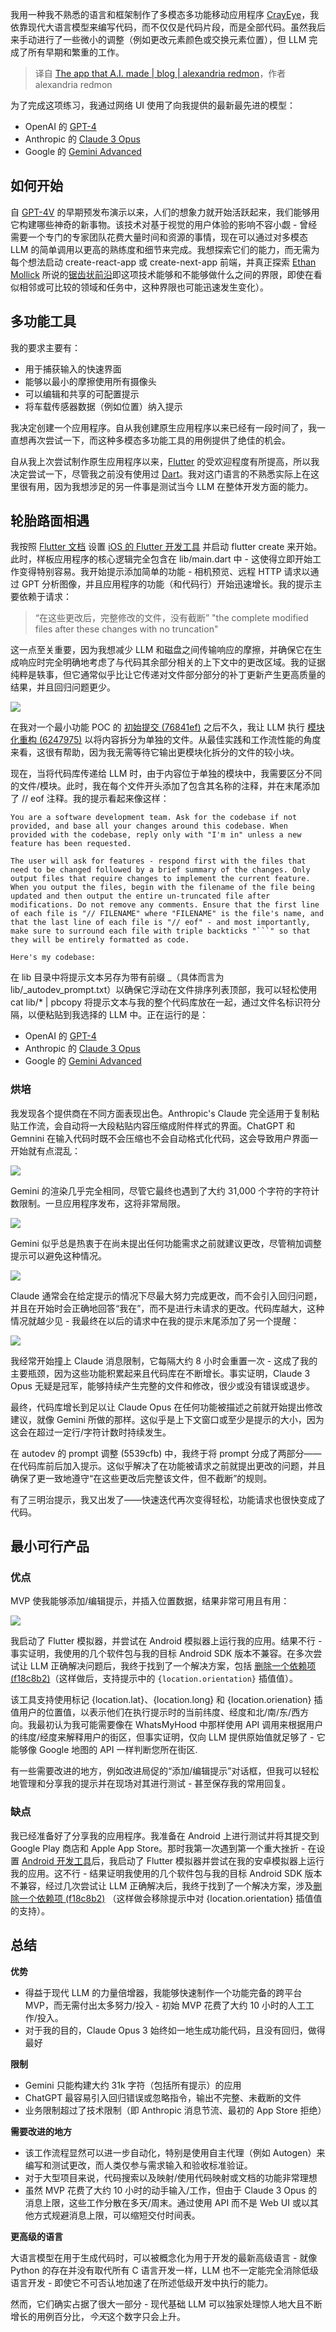 
<!--
title: 用AI制作应用
cover: https://alexredmon.com/api/og?post=the-app-that-ai-made&title=The%20app%20that%20A.I.%20made
-->

我用一种我不熟悉的语言和框架制作了多模态多功能移动应用程序 [CrayEye](https://www.crayeye.com)，我依靠现代大语言模型来编写代码，而不仅仅是代码片段，而是全部代码。虽然我后来手动进行了一些微小的调整（例如更改元素颜色或交换元素位置），但 LLM 完成了所有早期和繁重的工作。

> 译自 [The app that A.I. made | blog | alexandria redmon](https://alexredmon.com/blog/the-app-that-ai-made)，作者 alexandria redmon

为了完成这项练习，我通过网络 UI 使用了向我提供的最新最先进的模型：

- OpenAI 的 [GPT-4](https://cdn.openai.com/papers/GPTV_System_Card.pdf)
- Anthropic 的 [Claude 3 Opus](https://www-cdn.anthropic.com/de8ba9b01c9ab7cbabf5c33b80b7bbc618857627/Model_Card_Claude_3.pdf)
- Google 的 [Gemini Advanced](https://support.google.com/gemini/answer/14517446?hl=en&co=GENIE.Platform%3DAndroid)

## 如何开始

自 [GPT-4V](https://openai.com/research/gpt-4v-system-card) 的早期预发布演示以来，人们的想象力就开始活跃起来，我们能够用它构建哪些神奇的新事物。该技术对基于视觉的用户体验的影响不容小觑 - 曾经需要一个专门的专家团队花费大量时间和资源的事情，现在可以通过对多模态 LLM 的简单调用以更高的熟练度和细节来完成。我想探索它们的能力，而无需为每个想法启动 create-react-app 或 create-next-app 前端，并真正探索 [Ethan Mollick](https://www.oneusefulthing.org/) 所说的[锯齿状前沿](https://www.oneusefulthing.org/p/centaurs-and-cyborgs-on-the-jagged)即这项技术能够和不能够做什么之间的界限，即使在看似相邻或可比较的领域和任务中，这种界限也可能迅速发生变化）。

## 多功能工具

我的要求主要有：

- 用于捕获输入的快速界面
- 能够以最小的摩擦使用所有摄像头
- 可以编辑和共享的可配置提示
- 将车载传感器数据（例如位置）纳入提示

我决定创建一个应用程序。自从我创建原生应用程序以来已经有一段时间了，我一直想再次尝试一下，而这种多模态多功能工具的用例提供了绝佳的机会。

自从我上次尝试制作原生应用程序以来，[Flutter](https://flutter.dev/) 的受欢迎程度有所提高，所以我决定尝试一下，尽管我之前没有使用过 [Dart](https://dart.dev/)。我对这门语言的不熟悉实际上在这里很有用，因为我想涉足的另一件事是测试当今 LLM 在整体开发方面的能力。

## 轮胎路面相遇

我按照 [Flutter 文档](https://flutter.dev/learn) 设置 [iOS 的 Flutter 开发工具](https://docs.flutter.dev/get-started/install/macos/mobile-ios?tab=download) 并启动 flutter create 来开始。此时，样板应用程序的核心逻辑完全包含在 lib/main.dart 中 - 这使得立即开始工作变得特别容易。我开始提示添加简单的功能 - 相机预览、远程 HTTP 请求以通过 GPT 分析图像，并且应用程序的功能（和代码行）开始迅速增长。我的提示主要依赖于请求：

> “在这些更改后，完整修改的文件，没有截断”
> "the complete modified files after these changes with no truncation"

这一点至关重要，因为我想减少 LLM 和磁盘之间传输响应的摩擦，并确保它在生成响应时完全明确地考虑了与代码其余部分相关的上下文中的更改区域。我的证据纯粹是轶事，但它通常似乎比让它传递对文件部分部分的补丁更新产生更高质量的结果，并且回归问题更少。

![](https://www.alexandriaredmon.com/img/blog/the-app-that-ai-made/claude-1.jpg)

在我对一个最小功能 POC 的 [初始提交 (76841ef)](https://github.com/alexdredmon/crayeye/commit/76841ef2a105817d7062baf5055147bd8842a27c) 之后不久，我让 LLM 执行 [模块化重构 (6247975)](https://github.com/alexdredmon/crayeye/commit/624797532388cd24e46041f97914378fcc15bcf2) 以将内容拆分为单独的文件。从最佳实践和工作流性能的角度来看，这很有帮助，因为我无需等待它输出更模块化拆分的文件的较小块。

现在，当将代码库传递给 LLM 时，由于内容位于单独的模块中，我需要区分不同的文件/模块。此时，我在每个文件开头添加了包含其名称的注释，并在末尾添加了 // eof 注释。我的提示看起来像这样：

```
You are a software development team. Ask for the codebase if not provided, and base all your changes around this codebase. When provided with the codebase, reply only with "I'm in" unless a new feature has been requested.

The user will ask for features - respond first with the files that need to be changed followed by a brief summary of the changes. Only output files that require changes to implement the current feature. When you output the files, begin with the filename of the file being updated and then output the entire un-truncated file after modifications. Do not remove any comments. Ensure that the first line of each file is "// FILENAME" where "FILENAME" is the file's name, and that the last line of each file is "// eof" - and most importantly, make sure to surround each file with triple backticks "```" so that they will be entirely formatted as code.

Here's my codebase:
```

在 lib 目录中将提示文本另存为带有前缀 _（具体而言为 lib/_autodev_prompt.txt）以确保它浮动在文件排序列表顶部，我可以轻松使用 cat lib/* | pbcopy 将提示文本与我的整个代码库放在一起，通过文件名标识符分隔，以便粘贴到我选择的 LLM 中。正在运行的是：

- OpenAI 的 [GPT-4](https://cdn.openai.com/papers/GPTV_System_Card.pdf)
- Anthropic 的 [Claude 3 Opus](https://www-cdn.anthropic.com/de8ba9b01c9ab7cbabf5c33b80b7bbc618857627/Model_Card_Claude_3.pdf)
- Google 的 [Gemini Advanced](https://support.google.com/gemini/answer/14517446?hl=en&co=GENIE.Platform%3DAndroid)

### 烘培

我发现各个提供商在不同方面表现出色。Anthropic's Claude 完全适用于复制粘贴工作流，会自动将一大段粘贴内容压缩成附件样式的界面。ChatGPT 和 Gemnini 在输入代码时既不会压缩也不会自动格式化代码，这会导致用户界面一开始就有点混乱：

![](https://www.alexandriaredmon.com/img/blog/the-app-that-ai-made/gpt4-1.jpg)

Gemini 的渲染几乎完全相同，尽管它最终也遇到了大约 31,000 个字符的字符计数限制。一旦应用程序发布，这将非常局限。

![](https://www.alexandriaredmon.com/img/blog/the-app-that-ai-made/gemini-1.jpg)

Gemini 似乎总是热衷于在尚未提出任何功能需求之前就建议更改，尽管稍加调整提示可以避免这种情况。

![](https://www.alexandriaredmon.com/img/blog/the-app-that-ai-made/gemini-2.jpg)

Claude 通常会在给定提示的情况下尽最大努力完成更改，而不会引入回归问题，并且在开始时会正确地回答“我在”，而不是进行未请求的更改。代码库越大，这种情况就越少见 - 我最终在以后的请求中在我的提示末尾添加了另一个提醒：

![](https://www.alexandriaredmon.com/img/blog/the-app-that-ai-made/claude-2.jpg)

我经常开始撞上 Claude 消息限制，它每隔大约 8 小时会重置一次 - 这成了我的主要瓶颈，因为这些功能积累起来且代码库在不断增长。事实证明，Claude 3 Opus 无疑是冠军，能够持续产生完整的文件和修改，很少或没有错误或退步。

最终，代码库增长到足以让 Claude Opus 在任何功能被描述之前就开始提出修改建议，就像 Gemini 所做的那样。这似乎是上下文窗口或至少是提示的大小，因为这会在超过一定行/字符计数时持续发生。

在 autodev 的 prompt 调整 (5539cfb) 中，我终于将 prompt 分成了两部分——在代码库前后加入提示。这似乎解决了在功能被请求之前就提出更改的问题，并且确保了更一致地遵守“在这些更改后完整该文件，但不截断”的规则。

有了三明治提示，我又出发了——快速迭代再次变得轻松，功能请求也很快变成了代码。

## 最小可行产品 

### 优点 

MVP 使我能够添加/编辑提示，并插入位置数据，结果非常可用且有用：

![](https://www.alexandriaredmon.com/img/blog/the-app-that-ai-made/iphone-triple.jpg?v=3)


我启动了 Flutter 模拟器，并尝试在 Android 模拟器上运行我的应用。结果不行 - 事实证明，我使用的几个软件包与我的目标 Android SDK 版本不兼容。在多次尝试让 LLM 正确解决问题后，我终于找到了一个解决方案，包括 [删除一个依赖项 (f18c8b2)](https://github.com/alexdredmon/crayeye/commit/f18c8b2e276f12b21f7e586f46d7581e34ceb1ed)（这样做后，支持提示中的 `{location.orientation}` 插值值）。

该工具支持使用标记 {location.lat}、{location.long} 和 {location.orienation} 插值用户的位置值，以表示他们在执行提示时的当前纬度、经度和北/南/东/西方向。我最初认为我可能需要像在 WhatsMyHood 中那样使用 API 调用来根据用户的纬度/经度来解释用户的街区，但事实证明，仅向 LLM 提供原始值就足够了 - 它能够像 Google 地图的 API 一样判断您所在街区.

有一些需要改进的地方，例如改进局促的“添加/编辑提示”对话框，但我可以轻松地管理和分享我的提示并在现场对其进行测试 - 甚至保存我的常用回复。

### 缺点

我已经准备好了分享我的应用程序。我准备在 Android 上进行测试并将其提交到 Google Play 商店和 Apple App Store。那时我第一次遇到第一个重大挫折 - 在设置 [Android 开发工具](https://docs.flutter.dev/get-started/install/macos/mobile-android?tab=download)后，我启动了 Flutter 模拟器并尝试在我的安卓模拟器上运行我的应用。这不行 - 结果证明我使用的几个软件包与我的目标 Android SDK 版本不兼容，经过几次尝试让 LLM 正确解决后，我终于找到了一个解决方案，涉及[删除一个依赖项 (f18c8b2)](https://github.com/alexdredmon/crayeye/commit/f18c8b2e276f12b21f7e586f46d7581e34ceb1ed) （这样做会移除提示中对 {location.orientation} 插值值的支持）。

## 总结

**优势**

- 得益于现代 LLM 的力量倍增器，我能够快速制作一个功能完备的跨平台 MVP，而无需付出太多努力/投入 - 初始 MVP 花费了大约 10 小时的人工工作/投入。
- 对于我的目的，Claude Opus 3 始终如一地生成功能代码，且没有回归，做得最好

**限制**

- Gemini 只能构建大约 31k 字符（包括所有提示）的应用
- ChatGPT 最容易引入回归错误或忽略指令，输出不完整、未截断的文件
- 业务限制超过了技术限制（即 Anthropic 消息节流、最初的 App Store 拒绝）

**需要改进的地方**

- 该工作流程显然可以进一步自动化，特别是使用自主代理（例如 Autogen）来编写和测试更改，而人类仅参与需求输入和验收标准验证。
- 对于大型项目来说，代码搜索以及映射/使用代码映射或文档的功能非常理想
- 虽然 MVP 花费了大约 10 小时的动手输入/工作，但由于 Claude 3 Opus 的消息上限，这些工作分散在多天/周末。通过使用 API 而不是 Web UI 或以其他方式规避消息上限，可以缩短交付时间表。

**更高级的语言**

大语言模型在用于生成代码时，可以被概念化为用于开发的最新高级语言 - 就像 Python 的存在并没有取代所有 C 语言开发一样，LLM 也不一定能完全消除低级语言开发 - 即使它不可否认地加速了在所述低级开发中执行的能力。

然而，它们确实占据了很大一部分 - 现代基础 LLM 可以独家处理惊人地大且不断增长的用例百分比，*今天*这个数字只会上升。
